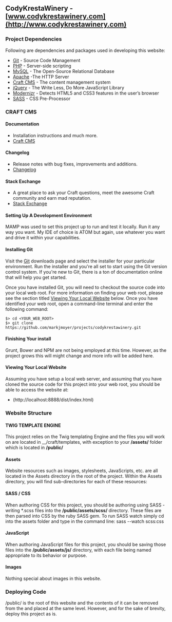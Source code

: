 ## CodyKrestaWinery - [www.codykrestawinery.com](http://www.codykrestawinery.com)

### Project Dependencies

Following are dependencies and packages used in developing this website:

* [Git](http://git-scm.com/) - Source Code Management
* [PHP](http://php.net) - Server-side scripting
* [MySQL](http://mysql.com) - The Open-Source Relational Database
* [Apache](https://httpd.apache.org) -The HTTP Server
* [Craft CMS](http://craftcms.com) - The content management system
* [jQuery](http://jquery.com/) - The Write Less, Do More JavaScript Library
* [Modernizr](http://modernizr.com/) - Detects HTML5 and CSS3 features in the user’s browser
* [SASS](http://sass-lang.com//) - CSS Pre-Processor


### CRAFT CMS

#### Documentation
* Installation instructions and much more.
* [Craft CMS](https://craftcms.com/docs)

#### Changelog
* Release notes with bug fixes, improvements and additions.
* [Changelog](https://craftcms.com/changelog)

#### Stack Exchange
* A great place to ask your Craft questions, meet the awesome Craft community and earn
  mad reputation.
* [Stack Exchange](https://craftcms.stackexchange.com/)

#### Setting Up A Development Environment
MAMP was used to set this project up to run and test it locally. Run it any way you want. My
IDE of choice is ATOM but again, use whatever you want and drive it within your capabilities.

#### Installing Git
Visit the [Git](http://git-scm.com/downloads) downloads page and select the installer
for your particular environment. Run the installer and you're all set to start using
the Git version control system. If you're new to Git, there is a ton of documentation
online that will help you get started.

Once you have installed Git, you will need to checkout the source code into your
local web root. For more information on finding your web root, please see the section
titled [Viewing Your Local Website](#lws) below. Once you have identified your
web root, open a command-line terminal and enter the following command:

    $> cd <YOUR_WEB_ROOT>
    $> git clone https://github.com/markjmoyer/projects/codykrestawinery.git

#### Finishing Your install
Grunt, Bower and NPM are not being employed at this time. However, as the project
grows this will might change and more info will be added here.

#### Viewing Your Local Website
Assuming you have setup a local web server, and assuming that you have cloned the
source code for this project into your web root, you should be able to access the
website at:

* (http://localhost:8888/dist/index.html)

### Website Structure

#### TWIG TEMPLATE ENGINE
This project relies on the Twig templating Engine and the files you will work on are
located in __/craft/templates, with exception to your __/assets/__ folder which is located
in __/public/__

#### Assets
Website resources such as images, stylesheets, JavaScripts, etc. are all located in
the Assets directory in the root of the project. Within the Assets directory, you
will find sub-directories for each of these resources:

#### SASS / CSS
When authoring CSS for this project, you should be authoring using SASS - writing
\*.scss files into the __/public/assets/scss/__ directory. These files are then parsed
into CSS by the ruby SASS gem. To run SASS watch simply cd into the assets folder and
type in the command line: sass --watch scss:css

#### JavaScript
When authoring JavaScript files for this project, you should be saving those files
into the __/public/assets/js/__ directory, with each file being named appropriate to
its behavior or purpose.

#### Images
Nothing special about images in this website.

### Deploying Code
/public/ is the root of this website and the contents of it can be removed from the
and placed at the same level. However, and for the sake of brevity, deploy this
project as is.
